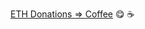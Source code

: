 [ETH Donations => Coffee](https://etherscan.io/address/0x48f76A8DbFbCf452EED23f94aB6328f6FAdF9d9D) :yum: :coffee:
